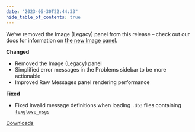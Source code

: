 ```yaml
---
date: "2023-06-30T22:44:33"
hide_table_of_contents: true
---
```


We’ve removed the Image (Legacy) panel from this release – check out our docs for information on [the new Image panel](https://foxglove.dev/docs/studio/panels/image).

**Changed**

- Removed the Image (Legacy) panel
- Simplified error messages in the Problems sidebar to be more actionable
- Improved Raw Messages panel rendering performance

**Fixed**

- Fixed invalid message definitions when loading `.db3` files containing [`foxglove_msgs`](https://github.com/foxglove/schemas)

[Downloads](https://github.com/foxglove/studio/releases/tag/v1.60.0)
